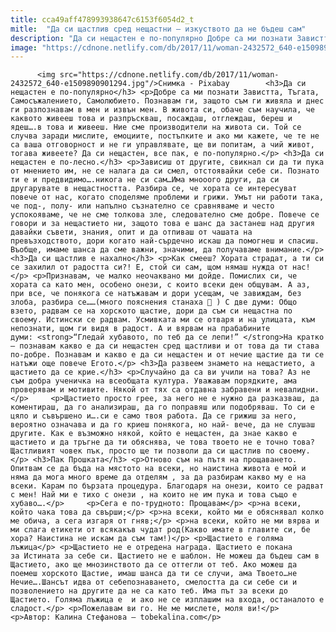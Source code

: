 ```yaml
---
title: cca49aff478993938647c6153f6054d2_t
mitle:  "Да си щастлив сред нещастни – изкуството да не бъдеш сам"
description: "Да си нещастен е по-популярно Добре са ми познати Завистта, Тъгата, Самосъжалението, Самолюбието. Познавам ги, защото съм ги живяла и днес ги разпознавам в мен и извън мен. В живота си, обаче съм научила, че каквото живееш това и разпръскваш, посаждаш, отглеждаш, береш и ядеш….в това и живееш. Ние сме производители на живота си. Той …"
image: "https://cdnone.netlify.com/db/2017/11/woman-2432572_640-e1509890901294.jpg"
---
```


          <img src="https://cdnone.netlify.com/db/2017/11/woman-2432572_640-e1509890901294.jpg"/>Снимка - Pixabay        <h3>Да си нещастен е по-популярно</h3> <p>Добре са ми познати Завистта, Тъгата, Самосъжалението, Самолюбието. Познавам ги, защото съм ги живяла и днес ги разпознавам в мен и извън мен. В живота си, обаче съм научила, че каквото живееш това и разпръскваш, посаждаш, отглеждаш, береш и ядеш….в това и живееш. Ние сме производители на живота си. Той се случва заради мислите, емоциите, постъпките и ако ми кажете, че те не са ваша отговорност и не ги управлявате, ще ви попитам, а чий живот, тогава живеете? Да си нещастен, все пак, е по-популярно.</p> <h3>Да си нещастен е по-лесно.</h3> <p>Зависиш от другите, свикнал си да ти пука от мнението им, не се налага да си смел, отстоявайки себе си. Познато ти е и предвидимо….никога не си сам…Има мнооого други, да си другарувате в нещастността. Разбира се, че хората се интересуват повече от нас, когато споделяме проблеми и грижи. Умът ни работи така, че под-, полу- или напълно съзнателно се сравняваме и често успокояваме, че не сме толкова зле, следователно сме добре. Повече се говори и за нещастието ни, защото това е шанс да застанеш над другия давайки съвети, знания, опит и да отпиваш от чашата на превъзходството, дори когато най-сърдечно искаш да помогнеш и спасиш. Въобще, имаме шанса да сме важни, значими, да получаваме внимание.</p>     <h3>Да си щастлив е нахално</h3> <p>Как смееш? Хората страдат, а ти си се захилил от радостта си?! Е, стой си сам, щом нямаш нужда от нас!</p> <p>Признавам, че малко неочаквано ми дойде. Помислих си, че хората са като мен, особено онези, с които всеки ден общувам. А аз, при все, че понякога се натъжавам и дори усещам, че завиждам, без злоба, разбира се……(много пояснения станаха 🙂 ) С две думи: Общо взето, радвам се на хорското щастие, дори да съм си нещастна по своему. Истински се радвам. Усмивката ми се отваря и на улицата, към непознати, щом ги видя в радост. А и вярвам на прабабините думи: <strong>“Гледай хубавото, по теб да се лепи!” </strong>На кратко – познавам какво е да си нещастен сред щастливи и от това да ти става по-добре. Познавам и какво е да си нещастен и от нечие щастие да ти се натъжи още повече Егото.</p> <h3>Да развеем знамето на нещастието, а щастието да се крие.</h3> <p>Случайно да са ви учили на това? Аз не съм добра ученичка на всеобщата култура. Уважавам порядките, ама проверявам и мотивите. Някой от тях са отдавна забравени и невалидни.</p>     <p>Щастието просто грее, за него не е нужно да разказваш, да коментираш, да го анализираш, да го поправяш или подобряваш. То си е цяло и съвършено и….си е само твоя работа. Да се грижиш за него, вероятно означава и да го криеш понякога, но най- вече, да не слушаш другите. Как е възможно някой, който е нещастен, да знае какво е щастието и да тръгне да ти обяснява, че това твоето не е точно това? Щастливият човек пък, просто ще ти позволи да си щастлив по своему.</p> <h3>Пак Прошката</h3> <p>Отново съм на пътя на прощаването. Опитвам се да бъда на мястото на всеки, но наистина живота е мой и няма да мога много време да отделям , за да разбирам какво му е на всеки. Карам по бързата процедура. Благодаря на онези, които се радват с мен! Най ми е тихо с онези , на които не им пука и това също е хубаво….</p>     <p>Сега е по-трудното: Прощавам</p> <p>на всеки, който чака това да свърши;</p> <p>на всеки, който ми е обяснявал колко ме обича, а сега изгаря от гняв;</p> <p>на всеки, който не ми вярва и ми слага етикети от всякакъв чудат род(Какво имате в главите си, бе хора? Наистина не искам да съм там!)</p> <p>Щастието е голяма лъжица</p> <p>Щастието не е отредена награда. Щастието е покана за Истината за себе си. Щастието не е шаблон. Не можеш да бъдеш сам в Щастието, ако ще мнозинството да се оттегли от теб. Ако можеш да поемеш хорското Щастие, имаш шанса да ти се случи, ама Твоето…не Нечие….Шансът идва от себепознаването, смелостта да си себе си и позволението на другите да не са като теб. Има път за всеки до Щастието. Голяма лъжица е  и ако не се изплашим на входа, останалото е сладост.</p> <p>Пожелавам ви го. Не ме мислете, моля ви!</p> <p>Автор: Калина Стефанова – tobekalina.com</p>        